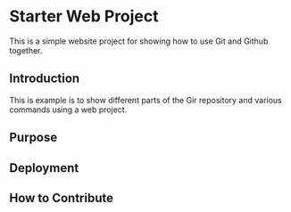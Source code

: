# Starter Web Project

This is a simple website project for 
showing how to use Git and Github together.

## Introduction

This is example is to show different parts 
of the Gir repository and various commands
using a web project.

## Purpose

## Deployment

## How to Contribute
